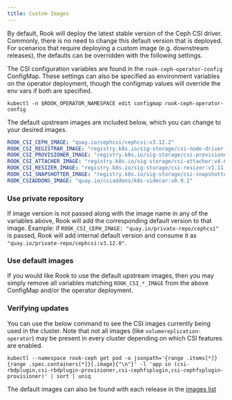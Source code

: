 ```yaml
---
title: Custom Images
---
```


By default, Rook will deploy the latest stable version of the Ceph CSI driver.
Commonly, there is no need to change this default version that is deployed.
For scenarios that require deploying a custom image (e.g. downstream releases),
the defaults can be overridden with the following settings.

The CSI configuration variables are found in the `rook-ceph-operator-config` ConfigMap.
These settings can also be specified as environment variables on the operator deployment, though
the configmap values will override the env vars if both are specified.

```console
kubectl -n $ROOK_OPERATOR_NAMESPACE edit configmap rook-ceph-operator-config
```

The default upstream images are included below, which you can change to your desired images.

```yaml
ROOK_CSI_CEPH_IMAGE: "quay.io/cephcsi/cephcsi:v3.12.2"
ROOK_CSI_REGISTRAR_IMAGE: "registry.k8s.io/sig-storage/csi-node-driver-registrar:v2.11.1"
ROOK_CSI_PROVISIONER_IMAGE: "registry.k8s.io/sig-storage/csi-provisioner:v5.0.1"
ROOK_CSI_ATTACHER_IMAGE: "registry.k8s.io/sig-storage/csi-attacher:v4.6.1"
ROOK_CSI_RESIZER_IMAGE: "registry.k8s.io/sig-storage/csi-resizer:v1.11.1"
ROOK_CSI_SNAPSHOTTER_IMAGE: "registry.k8s.io/sig-storage/csi-snapshotter:v8.0.1"
ROOK_CSIADDONS_IMAGE: "quay.io/csiaddons/k8s-sidecar:v0.9.1"
```

### **Use private repository**

If image version is not passed along with the image name in any of the variables above,
Rook will add the corresponding default version to that image.
Example: if `ROOK_CSI_CEPH_IMAGE: "quay.io/private-repo/cephcsi"` is passed,
Rook will add internal default version and consume it as `"quay.io/private-repo/cephcsi:v3.12.0"`.

### **Use default images**

If you would like Rook to use the default upstream images, then you may simply remove all
variables matching `ROOK_CSI_*_IMAGE` from the above ConfigMap and/or the operator deployment.

### **Verifying updates**

You can use the below command to see the CSI images currently being used in the cluster. Note that
not all images (like `volumereplication-operator`) may be present in every cluster depending on
which CSI features are enabled.

```console
kubectl --namespace rook-ceph get pod -o jsonpath='{range .items[*]}{range .spec.containers[*]}{.image}{"\n"}' -l 'app in (csi-rbdplugin,csi-rbdplugin-provisioner,csi-cephfsplugin,csi-cephfsplugin-provisioner)' | sort | uniq
```

The default images can also be found with each release in the [images list](https://github.com/rook/rook/blob/master/deploy/examples/images.txt)
